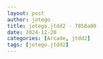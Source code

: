 ```yaml
---
layout: post
author: jotego
title: jotego.jtdd2 - 7858a00
date: 2024-12-20
categories: [Arcade, jtdd2]
tags: [jotego.jtdd2]
---
```


